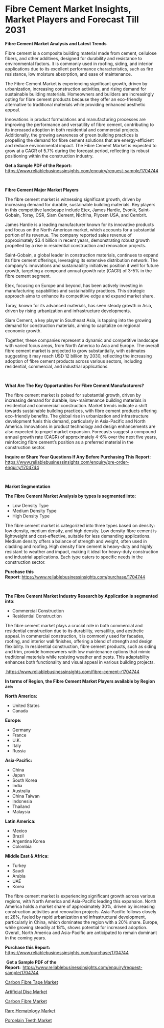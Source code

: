 <p><h1>Fibre Cement Market Insights, Market Players and Forecast Till 2031</h1></p><p><strong>Fibre Cement Market Analysis and Latest Trends</strong></p>
<p><p>Fibre cement is a composite building material made from cement, cellulose fibers, and other additives, designed for durability and resistance to environmental factors. It is commonly used in roofing, siding, and interior applications due to its excellent performance characteristics, such as fire resistance, low moisture absorption, and ease of maintenance.</p><p>The Fibre Cement Market is experiencing significant growth, driven by urbanization, increasing construction activities, and rising demand for sustainable building materials. Homeowners and builders are increasingly opting for fibre cement products because they offer an eco-friendly alternative to traditional materials while providing enhanced aesthetic appeal. </p><p>Innovations in product formulations and manufacturing processes are improving the performance and versatility of fibre cement, contributing to its increased adoption in both residential and commercial projects. Additionally, the growing awareness of green building practices is propelling the demand for fibre cement solutions that are energy-efficient and reduce environmental impact. The Fibre Cement Market is expected to grow at a CAGR of 5.7% during the forecast period, reflecting its robust positioning within the construction industry.</p></p>
<p><strong>Get a Sample PDF of the Report:&nbsp;</strong> <a href="https://www.reliablebusinessinsights.com/enquiry/request-sample/1704744?utm_campaign=1109&utm_medium=2&utm_source=Github&utm_content=ia&utm_term=08112024&utm_id=fibre-cement">https://www.reliablebusinessinsights.com/enquiry/request-sample/1704744</a></p>
<p>&nbsp;</p>
<p><strong>Fibre Cement Major Market Players</strong></p>
<p><p>The fibre cement market is witnessing significant growth, driven by increasing demand for durable, sustainable building materials. Key players in this competitive landscape include Etex, James Hardie, Evonik, Saint-Gobain, Toray, CSR, Siam Cement, Nichiha, Plycem USA, and Cembrit. </p><p>James Hardie is a leading manufacturer known for its innovative products and focus on the North American market, which accounts for a substantial portion of its revenue. The company reported sales revenue of approximately $3.4 billion in recent years, demonstrating robust growth propelled by a rise in residential construction and renovation projects.</p><p>Saint-Gobain, a global leader in construction materials, continues to expand its fibre cement offerings, leveraging its extensive distribution network. The company's innovations and sustainability initiatives position it well for future growth, targeting a compound annual growth rate (CAGR) of 3-5% in the fibre cement segment.</p><p>Etex, focusing on Europe and beyond, has been actively investing in manufacturing capabilities and sustainability practices. This strategic approach aims to enhance its competitive edge and expand market share. </p><p>Toray, known for its advanced materials, has seen steady growth in Asia, driven by rising urbanization and infrastructure developments.</p><p>Siam Cement, a key player in Southeast Asia, is tapping into the growing demand for construction materials, aiming to capitalize on regional economic growth.</p><p>Together, these companies represent a dynamic and competitive landscape with varied focus areas, from North America to Asia and Europe. The overall fibre cement market is projected to grow substantially, with estimates suggesting it may reach USD 12 billion by 2030, reflecting the increasing adoption of fibre cement products across various sectors, including residential, commercial, and industrial applications.</p></p>
<p>&nbsp;</p>
<p><strong>What Are The Key Opportunities For Fibre Cement Manufacturers?</strong></p>
<p><p>The fibre cement market is poised for substantial growth, driven by increasing demand for durable, low-maintenance building materials in residential and commercial construction. Market trends indicate a shift towards sustainable building practices, with fibre cement products offering eco-friendly benefits. The global rise in urbanization and infrastructure development fuels this demand, particularly in Asia-Pacific and North America. Innovations in product technology and design enhancements are also expected to propel market expansion. Forecasts suggest a compound annual growth rate (CAGR) of approximately 4-6% over the next five years, reinforcing fibre cement’s position as a preferred material in the construction sector.</p></p>
<p><strong>Inquire or Share Your Questions If Any Before Purchasing This Report:</strong> <a href="https://www.reliablebusinessinsights.com/enquiry/pre-order-enquiry/1704744?utm_campaign=1109&utm_medium=2&utm_source=Github&utm_content=ia&utm_term=08112024&utm_id=fibre-cement">https://www.reliablebusinessinsights.com/enquiry/pre-order-enquiry/1704744</a></p>
<p>&nbsp;</p>
<p><strong>Market Segmentation</strong></p>
<p><strong>The Fibre Cement Market Analysis by types is segmented into:</strong></p>
<p><ul><li>Low Density Type</li><li>Medium Density Type</li><li>High Density Type</li></ul></p>
<p><p>The fibre cement market is categorized into three types based on density: low density, medium density, and high density. Low density fibre cement is lightweight and cost-effective, suitable for less demanding applications. Medium density offers a balance of strength and weight, often used in cladding and roofing. High density fibre cement is heavy-duty and highly resistant to weather and impact, making it ideal for heavy-duty construction and industrial applications. Each type caters to specific needs in the construction sector.</p></p>
<p><strong>Purchase this Report:&nbsp;</strong><a href="https://www.reliablebusinessinsights.com/purchase/1704744?utm_campaign=1109&utm_medium=2&utm_source=Github&utm_content=ia&utm_term=08112024&utm_id=fibre-cement">https://www.reliablebusinessinsights.com/purchase/1704744</a></p>
<p>&nbsp;</p>
<p><strong>The Fibre Cement Market Industry Research by Application is segmented into:</strong></p>
<p><ul><li>Commercial Construction</li><li>Residential Construction</li></ul></p>
<p><p>The fibre cement market plays a crucial role in both commercial and residential construction due to its durability, versatility, and aesthetic appeal. In commercial construction, it is commonly used for facades, roofing, and interior wall finishes, offering a blend of strength and design flexibility. In residential construction, fibre cement products, such as siding and trim, provide homeowners with low maintenance options that mimic traditional materials while resisting weather and pests. This adaptability enhances both functionality and visual appeal in various building projects.</p></p>
<p><a href="https://www.reliablebusinessinsights.com/fibre-cement-r1704744?utm_campaign=1109&utm_medium=2&utm_source=Github&utm_content=ia&utm_term=08112024&utm_id=fibre-cement">&nbsp;https://www.reliablebusinessinsights.com/fibre-cement-r1704744</a></p>
<p><strong>In terms of Region, the Fibre Cement Market Players available by Region are:</strong></p>
<p>
    <p> <strong> North America: </strong>
        <ul>
            <li>United States</li>
            <li>Canada</li>
        </ul>
        </p> 
    <p> <strong> Europe: </strong>
        <ul>
            <li>Germany</li>
            <li>France</li>
            <li>U.K.</li>
            <li>Italy</li>
            <li>Russia</li>
        </ul>
        </p> 
    <p> <strong> Asia-Pacific: </strong>
        <ul>
            <li>China</li>
            <li>Japan</li>
            <li>South Korea</li>
            <li>India</li>
            <li>Australia</li>
            <li>China Taiwan</li>
            <li>Indonesia</li>
            <li>Thailand</li>
            <li>Malaysia</li>
        </ul>
        </p> 
    <p> <strong> Latin America: </strong>
        <ul>
            <li>Mexico</li>
            <li>Brazil</li>
            <li>Argentina Korea</li>
            <li>Colombia</li>
        </ul>
        </p> 
    <p> <strong> Middle East & Africa: </strong>
        <ul>
            <li>Turkey</li>
            <li>Saudi</li>
            <li>Arabia</li>
            <li>UAE</li>
            <li>Korea</li>
        </ul>
    </p>
    </p>
<p><p>The fibre cement market is experiencing significant growth across various regions, with North America and Asia-Pacific leading this expansion. North America holds a market share of approximately 30%, driven by increasing construction activities and renovation projects. Asia-Pacific follows closely at 28%, fueled by rapid urbanization and infrastructural development, particularly in China, which dominates the region with a 20% share. Europe, while growing steadily at 18%, shows potential for increased adoption. Overall, North America and Asia-Pacific are anticipated to remain dominant in the coming years.</p></p>
<p><strong>Purchase this Report: </strong><a href="https://www.reliablebusinessinsights.com/purchase/1704744?utm_campaign=1109&utm_medium=2&utm_source=Github&utm_content=ia&utm_term=08112024&utm_id=fibre-cement">https://www.reliablebusinessinsights.com/purchase/1704744</a></p>
<p>&nbsp;<strong>Get a Sample PDF of the Report:&nbsp;&nbsp;</strong><a href="https://www.reliablebusinessinsights.com/enquiry/request-sample/1704744?utm_campaign=1109&utm_medium=2&utm_source=Github&utm_content=ia&utm_term=08112024&utm_id=fibre-cement">https://www.reliablebusinessinsights.com/enquiry/request-sample/1704744</a></p>
<p><strong></strong></p>
<p><p><a href="https://github.com/seraphinaqist/Market-Research-Report-List-1/blob/main/carbon-fibre-tape-market.md?utm_campaign=1109&utm_medium=2&utm_source=Github&utm_content=ia&utm_term=08112024&utm_id=fibre-cement">Carbon Fibre Tape Market</a></p><p><a href="https://issuu.com/reportprime-2/docs/artificial-disc-market-size-2030.pp_7fbb7a3112afb3?utm_campaign=1109&utm_medium=2&utm_source=Github&utm_content=ia&utm_term=08112024&utm_id=fibre-cement">Artificial Disc Market</a></p><p><a href="https://github.com/stumpefzclearez/Market-Research-Report-List-1/blob/main/carbon-fibre-market.md?utm_campaign=1109&utm_medium=2&utm_source=Github&utm_content=ia&utm_term=08112024&utm_id=fibre-cement">Carbon Fibre Market</a></p><p><a href="https://issuu.com/reportprime-2/docs/rare-hematology-market-size-2030.pp_a31d353229a00a?utm_campaign=1109&utm_medium=2&utm_source=Github&utm_content=ia&utm_term=08112024&utm_id=fibre-cement">Rare Hematology Market</a></p><p><a href="https://issuu.com/reportprime-2/docs/porcelain-teeth-market-size-2030.pp_9e4ced7e27b15d?utm_campaign=1109&utm_medium=2&utm_source=Github&utm_content=ia&utm_term=08112024&utm_id=fibre-cement">Porcelain Teeth Market</a></p></p>